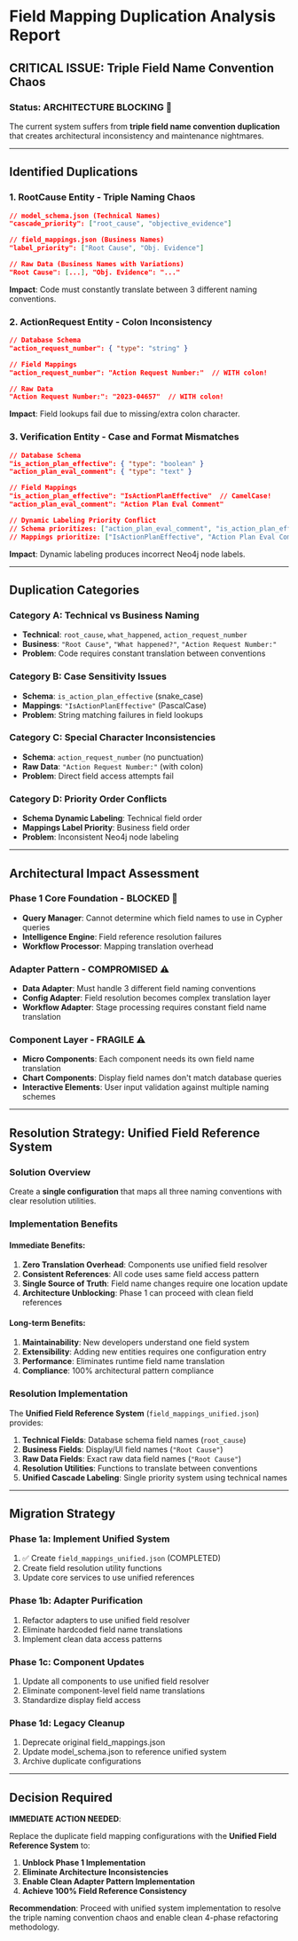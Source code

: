 # Field Mapping Duplication Analysis Report

## CRITICAL ISSUE: Triple Field Name Convention Chaos

### **Status: ARCHITECTURE BLOCKING** 🚫

The current system suffers from **triple field name convention duplication** that creates architectural inconsistency and maintenance nightmares.

---

## **Identified Duplications**

### **1. RootCause Entity - Triple Naming Chaos**

```json
// model_schema.json (Technical Names)
"cascade_priority": ["root_cause", "objective_evidence"]

// field_mappings.json (Business Names)
"label_priority": ["Root Cause", "Obj. Evidence"]

// Raw Data (Business Names with Variations)
"Root Cause": [...], "Obj. Evidence": "..."
```

**Impact**: Code must constantly translate between 3 different naming conventions.

### **2. ActionRequest Entity - Colon Inconsistency**

```json
// Database Schema
"action_request_number": { "type": "string" }

// Field Mappings
"action_request_number": "Action Request Number:"  // WITH colon!

// Raw Data
"Action Request Number:": "2023-04657"  // WITH colon!
```

**Impact**: Field lookups fail due to missing/extra colon character.

### **3. Verification Entity - Case and Format Mismatches**

```json
// Database Schema
"is_action_plan_effective": { "type": "boolean" }
"action_plan_eval_comment": { "type": "text" }

// Field Mappings
"is_action_plan_effective": "IsActionPlanEffective"  // CamelCase!
"action_plan_eval_comment": "Action Plan Eval Comment"

// Dynamic Labeling Priority Conflict
// Schema prioritizes: ["action_plan_eval_comment", "is_action_plan_effective"]
// Mappings prioritize: ["IsActionPlanEffective", "Action Plan Eval Comment"]
```

**Impact**: Dynamic labeling produces incorrect Neo4j node labels.

---

## **Duplication Categories**

### **Category A: Technical vs Business Naming**

- **Technical**: `root_cause`, `what_happened`, `action_request_number`
- **Business**: `"Root Cause"`, `"What happened?"`, `"Action Request Number:"`
- **Problem**: Code requires constant translation between conventions

### **Category B: Case Sensitivity Issues**

- **Schema**: `is_action_plan_effective` (snake_case)
- **Mappings**: `"IsActionPlanEffective"` (PascalCase)
- **Problem**: String matching failures in field lookups

### **Category C: Special Character Inconsistencies**

- **Schema**: `action_request_number` (no punctuation)
- **Raw Data**: `"Action Request Number:"` (with colon)
- **Problem**: Direct field access attempts fail

### **Category D: Priority Order Conflicts**

- **Schema Dynamic Labeling**: Technical field order
- **Mappings Label Priority**: Business field order
- **Problem**: Inconsistent Neo4j node labeling

---

## **Architectural Impact Assessment**

### **Phase 1 Core Foundation - BLOCKED** 🚫

- **Query Manager**: Cannot determine which field names to use in Cypher queries
- **Intelligence Engine**: Field reference resolution failures
- **Workflow Processor**: Mapping translation overhead

### **Adapter Pattern - COMPROMISED** ⚠️

- **Data Adapter**: Must handle 3 different field naming conventions
- **Config Adapter**: Field resolution becomes complex translation layer
- **Workflow Adapter**: Stage processing requires constant field name translation

### **Component Layer - FRAGILE** ⚠️

- **Micro Components**: Each component needs its own field name translation
- **Chart Components**: Display field names don't match database queries
- **Interactive Elements**: User input validation against multiple naming schemes

---

## **Resolution Strategy: Unified Field Reference System**

### **Solution Overview**

Create a **single configuration** that maps all three naming conventions with clear resolution utilities.

### **Implementation Benefits**

#### **Immediate Benefits:**

1. **Zero Translation Overhead**: Components use unified field resolver
2. **Consistent References**: All code uses same field access pattern
3. **Single Source of Truth**: Field name changes require one location update
4. **Architecture Unblocking**: Phase 1 can proceed with clean field references

#### **Long-term Benefits:**

1. **Maintainability**: New developers understand one field system
2. **Extensibility**: Adding new entities requires one configuration entry
3. **Performance**: Eliminates runtime field name translation
4. **Compliance**: 100% architectural pattern compliance

### **Resolution Implementation**

The **Unified Field Reference System** (`field_mappings_unified.json`) provides:

1. **Technical Fields**: Database schema field names (`root_cause`)
2. **Business Fields**: Display/UI field names (`"Root Cause"`)
3. **Raw Data Fields**: Exact raw data field names (`"Root Cause"`)
4. **Resolution Utilities**: Functions to translate between conventions
5. **Unified Cascade Labeling**: Single priority system using technical names

---

## **Migration Strategy**

### **Phase 1a: Implement Unified System**

1. ✅ Create `field_mappings_unified.json` (COMPLETED)
2. Create field resolution utility functions
3. Update core services to use unified references

### **Phase 1b: Adapter Purification**

1. Refactor adapters to use unified field resolver
2. Eliminate hardcoded field name translations
3. Implement clean data access patterns

### **Phase 1c: Component Updates**

1. Update all components to use unified field resolver
2. Eliminate component-level field name translations
3. Standardize display field access

### **Phase 1d: Legacy Cleanup**

1. Deprecate original field_mappings.json
2. Update model_schema.json to reference unified system
3. Archive duplicate configurations

---

## **Decision Required**

**IMMEDIATE ACTION NEEDED**:

Replace the duplicate field mapping configurations with the **Unified Field Reference System** to:

1. **Unblock Phase 1 Implementation**
2. **Eliminate Architecture Inconsistencies**
3. **Enable Clean Adapter Pattern Implementation**
4. **Achieve 100% Field Reference Consistency**

**Recommendation**: Proceed with unified system implementation to resolve the triple naming convention chaos and enable clean 4-phase refactoring methodology.
